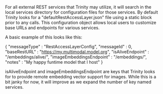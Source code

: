 For all external REST services that Trinity may utilize, it will search in the local services directory for configuration files for those services. By default Trinity looks for a "defaultRestAccessLayer.json" file using a static block prior to any calls.
This configuration object allows local users to customize base URLs and endpoints for various services.

A basic example of this looks like this:

{
  "messageType" : "RestAccessLayerConfig",
  "messageId" : 0,
  "baseRestURL" : "https://my.multimodal.model.org",
  "isAliveEndpoint" : "/embeddings/alive/",
  "imageEmbeddingsEndpoint" : "/embeddings/",
  "notes" : "My happy funtime model that I host"
} 

isAliveEndpoint and imageEmbeddingsEndpoint are keys that Trinity looks for to provide remote embedding vector support for images.
While this is a bit janky for now, it will improve as we expand the number of key named services.